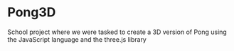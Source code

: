 # Pong3D


School project where we were tasked to create a 3D version of Pong using the JavaScript language and the three.js library